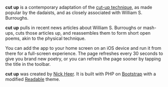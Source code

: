 **cut up** is a contemporary adaptation of the [cut-up technique](http://en.wikipedia.org/wiki/Cut-up_technique), as made popular by the dadaists, and as closely associated with William S. Burroughs.

**cut up** pulls in recent news articles about William S. Burroughs or mash-ups, cuts those articles up, and reassembles them to form short open poems, akin to the physical technique.

You can add the app to your home screen on an iOS device and run it from there for a full-screen experience. The page refreshes every 30 seconds to give you brand new poetry, or you can refresh the page sooner by tapping the title in the toolbar.

**cut up** was created by [Nick Heer](http://nickheer.com). It is built with PHP on [Bootstrap](http://twitter.github.com/bootstrap/) with a modified [Readable](http://bootswatch.com/readable) theme.